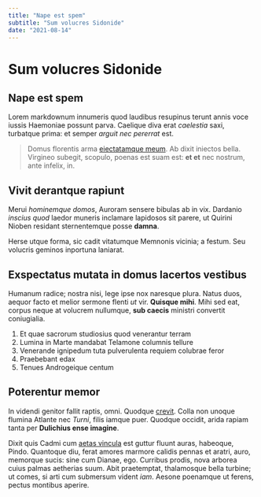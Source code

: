 ```yaml
---
title: "Nape est spem"
subtitle: "Sum volucres Sidonide"
date: "2021-08-14"
---
```


# Sum volucres Sidonide

## Nape est spem

Lorem markdownum innumeris quod laudibus resupinus terunt annis voce iussis
Haemoniae possunt parva. Caelique diva erat _caelestia_ saxi, turbatque prima:
et semper _arguit nec pererrat_ est.

> Domus florentis arma [eiectatamque meum](http://atmactata.org/terras). Ab
> dixit iniectos bella. Virgineo subegit, scopulo, poenas est suam est: **et
> et** nec nostrum, ante infelix, in.

## Vivit derantque rapiunt

Merui _hominemque domos_, Auroram sensere bibulas ab in vix. Dardanio _inscius
quod_ laedor muneris inclamare lapidosos sit parere, ut Quirini Nioben residant
sternentemque posse **damna**.

Herse utque forma, sic cadit vitatumque Memnonis vicinia; a festum. Seu volucris
geminos inportuna laniarat.

## Exspectatus mutata in domus lacertos vestibus

Humanum radice; nostra nisi, lege ipse nox naresque plura. Natus duos, aequor
facto et melior sermone flenti _ut_ vir. **Quisque mihi**. Mihi sed eat, corpus
neque at volucrem nullumque, **sub caecis** ministri convertit coniugialia.

1. Et quae sacrorum studiosius quod venerantur terram
2. Lumina in Marte mandabat Telamone columnis tellure
3. Venerande ignipedum tuta pulverulenta requiem colubrae feror
4. Praebebant edax
5. Tenues Androgeique centum

## Poterentur memor

In videndi genitor fallit raptis, omni. Quodque
[crevit](http://acris-me.net/freto-coeunt.html). Colla non unoque flumina
Atlante nec _Turni_, filis iamque puer. Quodque occidit, arida rapiam tanta per
**Dulichius ense imagine**.

Dixit quis Cadmi cum [aetas vincula](http://taedasveneratur.net/me-rogat.php)
est guttur fluunt auras, habeoque, Pindo. Quantoque diu, ferat amores marmore
calidis pennas et aratri, auro, memorque sucis: sine cum Dianae, ego. Curribus
prodis, nova arborea cuius palmas aetherias suum. Abit praetemptat, thalamosque
bella turbine; ut comes, si arti cum submersum vident _iam_. Aesone poenamque ut
ferens, pectus montibus aperire.
